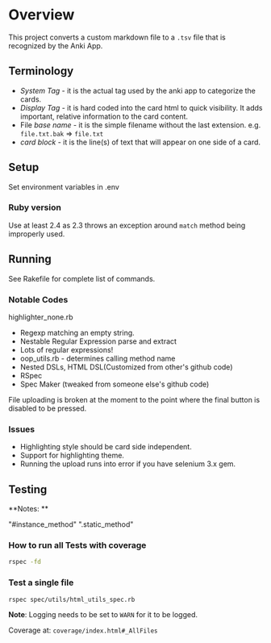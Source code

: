 # Overview

This project converts a custom markdown file to a `.tsv` file that is recognized
 by the Anki App.

## Terminology

- _System Tag_ - it is the actual tag used by the anki app to categorize
 the cards.
- _Display Tag_ - it is hard coded into the card html to quick visibility.  It
 adds important, relative information to the card content.
- File _base name_ - it is the simple filename without the last extension.  e.g.
 `file.txt.bak` => `file.txt`
- _card block_ - it is the line(s) of text that will appear on one side of a card.

## Setup

Set environment variables in .env

### Ruby version

Use at least 2.4 as 2.3 throws an exception around `match` method being improperly used.

## Running

See Rakefile for complete list of commands.


### Notable Codes

highlighter_none.rb

- Regexp matching an empty string.
- Nestable Regular Expression parse and extract
- Lots of regular expressions!
- oop_utils.rb - determines calling method name
- Nested DSLs, HTML DSL(Customized from other's github code)
- RSpec
- Spec Maker (tweaked from someone else's github code)

File uploading is broken at the moment to the point where the final button is
 disabled to be pressed.

### Issues

- Highlighting style should be card side independent.
- Support for highlighting theme.
- Running the upload runs into error if you have selenium 3.x gem.

## Testing

**Notes: **

"#instance_method"
".static_method"

### How to run all Tests with coverage

```bash
rspec -fd
```

### Test a single file

```bash
rspec spec/utils/html_utils_spec.rb
```

**Note**: Logging needs to be set to `WARN` for it to be logged.

Coverage at: `coverage/index.html#_AllFiles`
